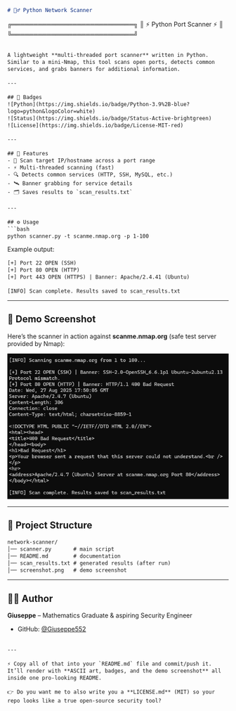 

```markdown
# 🕵️‍♂️ Python Network Scanner  

```

╔════════════════════════════╗
║   ⚡ Python Port Scanner ⚡  ║
╚════════════════════════════╝

````

A lightweight **multi-threaded port scanner** written in Python.  
Similar to a mini-Nmap, this tool scans open ports, detects common services, and grabs banners for additional information.  

---

## 📛 Badges  
![Python](https://img.shields.io/badge/Python-3.9%2B-blue?logo=python&logoColor=white)  
![Status](https://img.shields.io/badge/Status-Active-brightgreen)  
![License](https://img.shields.io/badge/License-MIT-red)  

---

## 🚀 Features  
- 🚩 Scan target IP/hostname across a port range  
- ⚡ Multi-threaded scanning (fast)  
- 🔍 Detects common services (HTTP, SSH, MySQL, etc.)  
- 🛰️ Banner grabbing for service details  
- 🗂️ Saves results to `scan_results.txt`  

---

## ⚙️ Usage  
```bash
python scanner.py -t scanme.nmap.org -p 1-100
````

Example output:

```
[+] Port 22 OPEN (SSH)
[+] Port 80 OPEN (HTTP)
[+] Port 443 OPEN (HTTPS) | Banner: Apache/2.4.41 (Ubuntu)

[INFO] Scan complete. Results saved to scan_results.txt
```

---

## 📸 Demo Screenshot

Here’s the scanner in action against **scanme.nmap.org** (safe test server provided by Nmap):

![Demo Screenshot](screenshot.png)

---

## 📂 Project Structure

```
network-scanner/
│── scanner.py       # main script
│── README.md        # documentation
│── scan_results.txt # generated results (after run)
│── screenshot.png   # demo screenshot
```

---

## 🧑‍💻 Author

**Giuseppe** – Mathematics Graduate & aspiring Security Engineer

* GitHub: [@Giuseppe552](https://github.com/Giuseppe552)

```

---

⚡ Copy all of that into your `README.md` file and commit/push it.  
It’ll render with **ASCII art, badges, and the demo screenshot** all inside one pro-looking README.  

👉 Do you want me to also write you a **LICENSE.md** (MIT) so your repo looks like a true open-source security tool?
```
